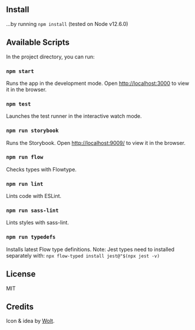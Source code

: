 ## Install

...by running `npm install` (tested on Node v12.6.0)

## Available Scripts

In the project directory, you can run:

### `npm start`

Runs the app in the development mode. Open [http://localhost:3000](http://localhost:3000) to view it in the browser.

### `npm test`

Launches the test runner in the interactive watch mode.

### `npm run storybook`

Runs the Storybook. Open [http://localhost:9009/](http://localhost:9009/) to view it in the browser.

### `npm run flow`

Checks types with Flowtype.

### `npm run lint`

Lints code with ESLint.

### `npm run sass-lint`

Lints styles with sass-lint.

### `npm run typedefs`

Installs latest Flow type definitions. Note: Jest types need to installed separately with: `npx flow-typed install jest@"$(npx jest -v)`

## License

MIT

## Credits

Icon & idea by [Wolt](https://github.com/woltapp).